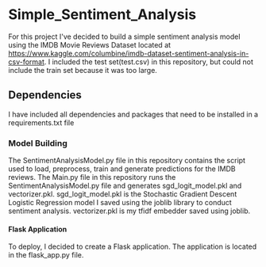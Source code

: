 # Simple_Sentiment_Analysis
For this project I've decided to build a simple sentiment analysis model using the IMDB Movie Reviews Dataset located at https://www.kaggle.com/columbine/imdb-dataset-sentiment-analysis-in-csv-format. I included the test set(test.csv) in this repository, but could not include the train set because it was too large. 

## Dependencies
I have included all dependencies and packages that need to be installed in a requirements.txt file 

### Model Building 
The SentimentAnalysisModel.py file in this repository contains the script used to load, preprocess, train and generate predictions for the IMDB reviews. The Main.py file in this repository runs the SentimentAnalysisModel.py file and generates sgd_logit_model.pkl and vectorizer.pkl. sgd_logit_model.pkl is the Stochastic Gradient Descent Logistic Regression model I saved using the joblib library to conduct sentiment analysis. vectorizer.pkl is my tfidf embedder saved using joblib.

#### Flask Application
To deploy, I decided to create a Flask application. The application is located in the flask_app.py file.

